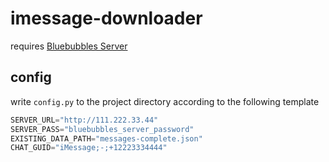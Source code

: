 # imessage-downloader

requires [Bluebubbles Server](https://bluebubbles.app/)
 
## config
write `config.py` to the project directory according to the following template
```py
SERVER_URL="http://111.222.33.44"
SERVER_PASS="bluebubbles_server_password"
EXISTING_DATA_PATH="messages-complete.json"
CHAT_GUID="iMessage;-;+12223334444"
```


